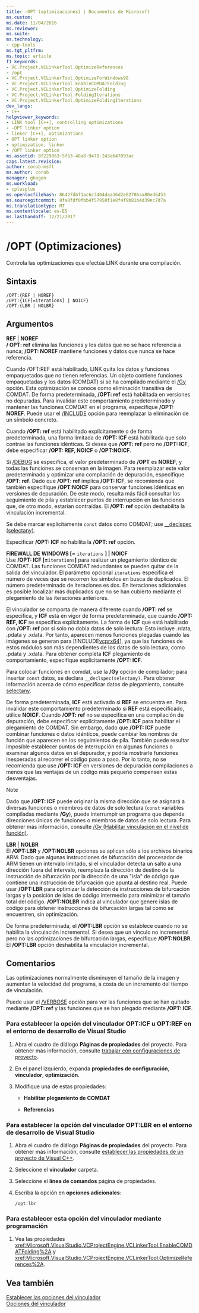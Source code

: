 ```yaml
---
title: -OPT (optimizaciones) | Documentos de Microsoft
ms.custom: 
ms.date: 11/04/2016
ms.reviewer: 
ms.suite: 
ms.technology:
- cpp-tools
ms.tgt_pltfrm: 
ms.topic: article
f1_keywords:
- VC.Project.VCLinkerTool.OptimizeReferences
- /opt
- VC.Project.VCLinkerTool.OptimizeForWindows98
- VC.Project.VCLinkerTool.EnableCOMDATFolding
- VC.Project.VCLinkerTool.OptimizeFolding
- VC.Project.VCLinkerTool.FoldingIterations
- VC.Project.VCLinkerTool.OptimizeFoldingIterations
dev_langs:
- C++
helpviewer_keywords:
- LINK tool [C++], controlling optimizations
- -OPT linker option
- linker [C++], optimizations
- OPT linker option
- optimization, linker
- /OPT linker option
ms.assetid: 8f229863-5f53-48a8-9478-243a647093ac
caps.latest.revision: 
author: corob-msft
ms.author: corob
manager: ghogen
ms.workload:
- cplusplus
ms.openlocfilehash: 86427dbf1ac6c3404daa36d2e02786aa80ed6453
ms.sourcegitcommit: 8fa8fdf0fbb4f57950f1e8f4f9b81b4d39ec7d7a
ms.translationtype: MT
ms.contentlocale: es-ES
ms.lasthandoff: 12/21/2017
---
```

# <a name="opt-optimizations"></a>/OPT (Optimizaciones)
Controla las optimizaciones que efectúa LINK durante una compilación.  
  
## <a name="syntax"></a>Sintaxis  
  
```  
/OPT:{REF | NOREF}  
/OPT:{ICF[=iterations] | NOICF}  
/OPT:{LBR | NOLBR}  
```  
  
## <a name="arguments"></a>Argumentos  
 **REF** &#124; **NOREF**  
 **/ OPT: ref** elimina las funciones y los datos que no se hace referencia a nunca; **/OPT: NOREF** mantiene funciones y datos que nunca se hace referencia.  
  
 Cuando /OFT:REF está habilitado, LINK quita los datos y funciones empaquetados que no tienen referencias. Un objeto contiene funciones empaquetadas y los datos (COMDAT) si se ha compilado mediante el [/Gy](../../build/reference/gy-enable-function-level-linking.md) opción. Esta optimización se conoce como eliminación transitiva de COMDAT. De forma predeterminada, **/OPT: ref** está habilitada en versiones no depuradas. Para invalidar este comportamiento predeterminado y mantener las funciones COMDAT en el programa, especifique **/OPT: NOREF**. Puede usar el [/INCLUDE](../../build/reference/include-force-symbol-references.md) opción para reemplazar la eliminación de un símbolo concreto.  
  
 Cuando **/OPT: ref** está habilitado explícitamente o de forma predeterminada, una forma limitada de **/OPT: ICF** está habilitada que solo contrae las funciones idénticas. Si desea que **/OPT: ref** pero no **/OPT: ICF**, debe especificar **/OPT: REF, NOICF** o **/OPT:NOICF**.  
  
 Si [/DEBUG](../../build/reference/debug-generate-debug-info.md) se especifica, el valor predeterminado de **/OPT** es **NOREF**, y todas las funciones se conservan en la imagen. Para reemplazar este valor predeterminado y optimizar una compilación de depuración, especifique **/OPT: ref**. Dado que **/OPT: ref** implica **/OPT: ICF**, se recomienda que también especifique **/OPT:NOICF** para conservar funciones idénticas en versiones de depuración. De este modo, resulta más fácil consultar los seguimiento de pila y establecer puntos de interrupción en las funciones que, de otro modo, estarían contraídas. El **/OPT: ref** opción deshabilita la vinculación incremental.  
  
 Se debe marcar explícitamente `const` datos como COMDAT; use [__declspec (selectany)](../../cpp/selectany.md).  
  
 Especificar **/OPT: ICF** no habilita la **/OPT: ref** opción.  
  
 **FIREWALL DE WINDOWS [=** `iterations` **] &#124; NOICF**   
 Use **/OPT: ICF [=**`iterations`**]** para realizar un plegamiento idéntico de COMDAT. Las funciones COMDAT redundantes se pueden quitar de la salida del vinculador. El parámetro opcional `iterations` especifica el número de veces que se recorren los símbolos en busca de duplicados. El número predeterminado de iteraciones es dos. En iteraciones adicionales es posible localizar más duplicados que no se han cubierto mediante el plegamiento de las iteraciones anteriores.  
  
 El vinculador se comporta de manera diferente cuando **/OPT: ref** se especifica, y **ICF** está en vigor de forma predeterminada, que cuando **/OPT: REF, ICF** se especifica explícitamente. La forma de **ICF** que está habilitado con **/OPT: ref** por sí solo no dobla datos de solo lectura: Esto incluye .rdata, .pdata y .xdata. Por tanto, aparecen menos funciones plegadas cuando las imágenes se generan para [!INCLUDE[vcprx64](../../assembler/inline/includes/vcprx64_md.md)], ya que las funciones de estos módulos son más dependientes de los datos de solo lectura, como .pdata y .xdata. Para obtener completa **ICF** plegamiento de comportamiento, especifique explícitamente **/OPT: ICF**.  
  
 Para colocar funciones en comdat, use la **/Gy** opción de compilador; para insertar `const` datos, se declara `__declspec(selectany)`. Para obtener información acerca de cómo especificar datos de plegamiento, consulte [selectany](../../cpp/selectany.md).  
  
 De forma predeterminada, **ICF** está activado si **REF** se encuentra en. Para invalidar este comportamiento predeterminado si **REF** está especificado, utilice **NOICF**. Cuando **/OPT: ref** no se especifica en una compilación de depuración, debe especificar explícitamente **/OPT: ICF** para habilitar el plegamiento de COMDAT. Sin embargo, dado que **/OPT: ICF** puede combinar funciones o datos idénticos, puede cambiar los nombres de función que aparecen en los seguimientos de pila. También puede resultar imposible establecer puntos de interrupción en algunas funciones o examinar algunos datos en el depurador, y podría mostrarle funciones inesperadas al recorrer el código paso a paso. Por lo tanto, no se recomienda que use **/OPT: ICF** en versiones de depuración compilaciones a menos que las ventajas de un código más pequeño compensen estas desventajas.  
  
> [!NOTE]
>  Dado que **/OPT: ICF** puede originar la misma dirección que se asignará a diversas funciones o miembros de datos de solo lectura (`const` variables compiladas mediante **/Gy**), puede interrumpir un programa que depende direcciones únicas de funciones o miembros de datos de solo lectura. Para obtener más información, consulte [/Gy (Habilitar vinculación en el nivel de función)](../../build/reference/gy-enable-function-level-linking.md).  
  
 **LBR** &#124; **NOLBR**  
 El **/OPT:LBR** y **/OPT:NOLBR** opciones se aplican sólo a los archivos binarios ARM. Dado que algunas instrucciones de bifurcación del procesador de ARM tienen un intervalo limitado, si el vinculador detecta un salto a una dirección fuera del intervalo, reemplaza la dirección de destino de la instrucción de bifurcación por la dirección de una "isla" de código que contiene una instrucción de bifurcación que apunta al destino real. Puede usar **/OPT:LBR** para optimizar la detección de instrucciones de bifurcación largas y la posición de islas de código intermedio para minimizar el tamaño total del código. **/OPT:NOLBR** indica al vinculador que genere islas de código para obtener instrucciones de bifurcación largas tal como se encuentren, sin optimización.  
  
 De forma predeterminada, el **/OPT:LBR** opción se establece cuando no se habilita la vinculación incremental. Si desea que un vínculo no incremental pero no las optimizaciones de bifurcación largas, especifique **/OPT:NOLBR**. El **/OPT:LBR** opción deshabilita la vinculación incremental.  
  
## <a name="remarks"></a>Comentarios  
 Las optimizaciones normalmente disminuyen el tamaño de la imagen y aumentan la velocidad del programa, a costa de un incremento del tiempo de vinculación.  
  
 Puede usar el [/VERBOSE](../../build/reference/verbose-print-progress-messages.md) opción para ver las funciones que se han quitado mediante **/OPT: ref** y las funciones que se han plegado mediante **/OPT: ICF**.  
  
### <a name="to-set-the-opticf-or-optref-linker-option-in-the-visual-studio-development-environment"></a>Para establecer la opción del vinculador OPT:ICF u OPT:REF en el entorno de desarrollo de Visual Studio  
  
1.  Abra el cuadro de diálogo **Páginas de propiedades** del proyecto. Para obtener más información, consulte [trabajar con configuraciones de proyecto](../../ide/working-with-project-properties.md).  
  
2.  En el panel izquierdo, expanda **propiedades de configuración**, **vinculador**, **optimización**.  
  
3.  Modifique una de estas propiedades:  
  
    -   **Habilitar plegamiento de COMDAT**  
  
    -   **Referencias**  
  
### <a name="to-set-the-optlbr-linker-option-in-the-visual-studio-development-environment"></a>Para establecer la opción del vinculador OPT:LBR en el entorno de desarrollo de Visual Studio  
  
1.  Abra el cuadro de diálogo **Páginas de propiedades** del proyecto. Para obtener más información, consulte [establecer las propiedades de un proyecto de Visual C++](../../ide/working-with-project-properties.md).  
  
2.  Seleccione el **vinculador** carpeta.  
  
3.  Seleccione el **línea de comandos** página de propiedades.  
  
4.  Escriba la opción en **opciones adicionales**:  
  
     `/opt:lbr`  
  
### <a name="to-set-this-linker-option-programmatically"></a>Para establecer esta opción del vinculador mediante programación  
  
1.  Vea las propiedades <xref:Microsoft.VisualStudio.VCProjectEngine.VCLinkerTool.EnableCOMDATFolding%2A> y <xref:Microsoft.VisualStudio.VCProjectEngine.VCLinkerTool.OptimizeReferences%2A>.  
  
## <a name="see-also"></a>Vea también  
 [Establecer las opciones del vinculador](../../build/reference/setting-linker-options.md)   
 [Opciones del vinculador](../../build/reference/linker-options.md)